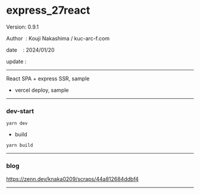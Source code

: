 ﻿# express_27react

 Version: 0.9.1

 Author  : Kouji Nakashima / kuc-arc-f.com

 date    : 2024/01/20

 update : 

***

React SPA + express SSR, sample

* vercel deploy, sample
***
### dev-start

```
yarn dev
```

* build
```
yarn build
```
***
### blog

https://zenn.dev/knaka0209/scraps/44a812684ddbf4

***

